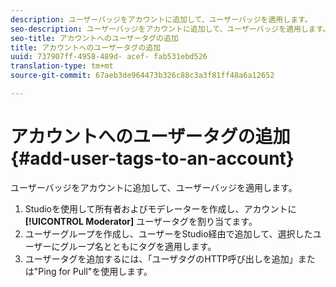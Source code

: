 ```yaml
---
description: ユーザーバッジをアカウントに追加して、ユーザーバッジを適用します。
seo-description: ユーザーバッジをアカウントに追加して、ユーザーバッジを適用します。
seo-title: アカウントへのユーザータグの追加
title: アカウントへのユーザータグの追加
uuid: 737907ff-4958-489d- acef- fab531ebd526
translation-type: tm+mt
source-git-commit: 67aeb3de964473b326c88c3a3f81ff48a6a12652

---
```



# アカウントへのユーザータグの追加{#add-user-tags-to-an-account}

ユーザーバッジをアカウントに追加して、ユーザーバッジを適用します。

1. Studioを使用して所有者およびモデレーターを作成し、アカウントに **[!UICONTROL Moderator]** ユーザータグを割り当てます。
1. ユーザーグループを作成し、ユーザーをStudio経由で追加して、選択したユーザーにグループ名とともにタグを適用します。
1. ユーザータグを追加するには、「ユーザタグのHTTP呼び出しを追加」または&quot;Ping for Pull&quot;を使用します。
